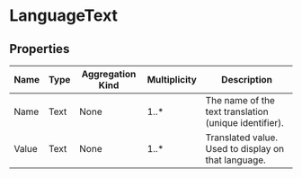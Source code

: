 # LanguageText

## Properties
|Name|Type|Aggregation Kind|Multiplicity|Description|
|--|--|--|--|--|
|Name|Text|None|1..*|The name of the text translation (unique identifier).|
|Value|Text|None|1..*|Translated value. Used to display on that language.|
